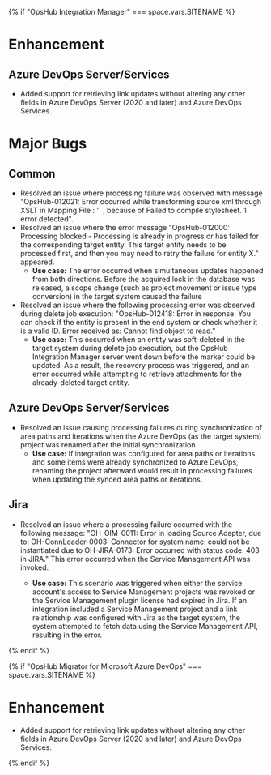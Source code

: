 {% if "OpsHub Integration Manager" === space.vars.SITENAME %}  

# Enhancement

## Azure DevOps Server/Services
* Added support for retrieving link updates without altering any other fields in Azure DevOps Server (2020 and later) and Azure DevOps Services.

# Major Bugs

## Common
* Resolved an issue where processing failure was observed with message "OpsHub-012021: Error occurred while transforming source xml through XSLT in Mapping File : '<mapping name>' , because of Failed to compile stylesheet. 1 error detected".
* Resolved an issue where the error message "OpsHub-012000: Processing blocked - Processing is already in progress or has failed for the corresponding target entity. This target entity needs to be processed first, and then you may need to retry the failure for entity X." appeared.
  * **Use case:** The error occurred when simultaneous updates happened from both directions. Before the acquired lock in the database was released, a scope change (such as project movement or issue type conversion) in the target system caused the failure
* Resolved an issue where the following processing error was observed during delete job execution: "OpsHub-012418: Error in response. You can check if the entity is present in the end system or check whether it is a valid ID. Error received as: Cannot find object to read."
  * **Use case:** This occurred when an entity was soft-deleted in the target system during delete job execution, but the OpsHub Integration Manager server went down before the marker could be updated. As a result, the recovery process was triggered, and an error occurred while attempting to retrieve attachments for the already-deleted target entity.

## Azure DevOps Server/Services
* Resolved an issue causing processing failures during synchronization of area paths and iterations when the Azure DevOps (as the target system) project was renamed after the initial synchronization.
  * **Use case:** If integration was configured for area paths or iterations and some items were already synchronized to Azure DevOps, renaming the project afterward would result in processing failures when updating the synced area paths or iterations.

## Jira
* Resolved an issue where a processing failure occurred with the following message: "OH-OIM-0011: Error in loading Source Adapter, due to: OH-ConnLoader-0003: Connector for system name: <Jira System Name> could not be instantiated due to OH-JIRA-0173: Error occurred with status code: 403 in JIRA." This error occurred when the Service Management API was invoked.
  * **Use case:** This scenario was triggered when either the service account's access to Service Management projects was revoked or the Service Management plugin license had expired in Jira. If an integration included a Service Management project and a link relationship was configured with Jira as the target system, the system attempted to fetch data using the Service Management API, resulting in the error.

{% endif %}  

{% if "OpsHub Migrator for Microsoft Azure DevOps" === space.vars.SITENAME %}  

# Enhancement
* Added support for retrieving link updates without altering any other fields in Azure DevOps Server (2020 and later) and Azure DevOps Services.

{% endif %}  